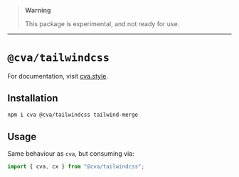 > **Warning**
>
> This package is experimental, and not ready for use.

---

# `@cva/tailwindcss`

For documentation, visit [cva.style](https://cva.style).

## Installation

```sh
npm i cva @cva/tailwindcss tailwind-merge
```

## Usage

Same behaviour as `cva`, but consuming via:

```ts
import { cva, cx } from "@cva/tailwindcss";
```
